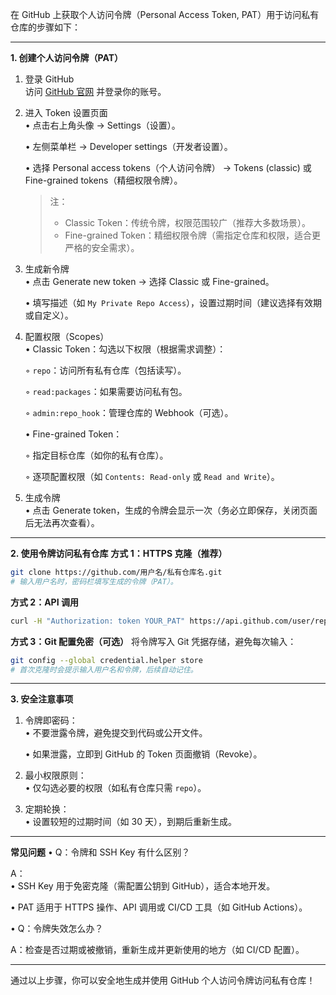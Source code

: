 在 GitHub 上获取个人访问令牌（Personal Access Token, PAT）用于访问私有仓库的步骤如下：

---

**1. 创建个人访问令牌（PAT）**
1. 登录 GitHub  
   访问 [GitHub 官网](https://github.com) 并登录你的账号。

2. 进入 Token 设置页面  
   • 点击右上角头像 → Settings（设置）。  

   • 左侧菜单栏 → Developer settings（开发者设置）。  

   • 选择 Personal access tokens（个人访问令牌） → Tokens (classic) 或 Fine-grained tokens（精细权限令牌）。  


   > 注：  
   > - Classic Token：传统令牌，权限范围较广（推荐大多数场景）。  
   > - Fine-grained Token：精细权限令牌（需指定仓库和权限，适合更严格的安全需求）。

3. 生成新令牌  
   • 点击 Generate new token → 选择 Classic 或 Fine-grained。  

   • 填写描述（如 `My Private Repo Access`），设置过期时间（建议选择有效期或自定义）。  


4. 配置权限（Scopes）  
   • Classic Token：勾选以下权限（根据需求调整）：  

     ◦ `repo`：访问所有私有仓库（包括读写）。  

     ◦ `read:packages`：如果需要访问私有包。  

     ◦ `admin:repo_hook`：管理仓库的 Webhook（可选）。  

   • Fine-grained Token：  

     ◦ 指定目标仓库（如你的私有仓库）。  

     ◦ 逐项配置权限（如 `Contents: Read-only` 或 `Read and Write`）。  


5. 生成令牌  
   • 点击 Generate token，生成的令牌会显示一次（务必立即保存，关闭页面后无法再次查看）。  


---

**2. 使用令牌访问私有仓库**
**方式 1：HTTPS 克隆（推荐）**
```bash
git clone https://github.com/用户名/私有仓库名.git
# 输入用户名时，密码栏填写生成的令牌（PAT）。
```

**方式 2：API 调用**
```bash
curl -H "Authorization: token YOUR_PAT" https://api.github.com/user/repos
```

**方式 3：Git 配置免密（可选）**
将令牌写入 Git 凭据存储，避免每次输入：
```bash
git config --global credential.helper store
# 首次克隆时会提示输入用户名和令牌，后续自动记住。
```

---

**3. 安全注意事项**
1. 令牌即密码：  
   • 不要泄露令牌，避免提交到代码或公开文件。  

   • 如果泄露，立即到 GitHub 的 Token 页面撤销（Revoke）。  


2. 最小权限原则：  
   • 仅勾选必要的权限（如私有仓库只需 `repo`）。  


3. 定期轮换：  
   • 设置较短的过期时间（如 30 天），到期后重新生成。  


---

**常见问题**
• Q：令牌和 SSH Key 有什么区别？  

  A：  
  • SSH Key 用于免密克隆（需配置公钥到 GitHub），适合本地开发。  

  • PAT 适用于 HTTPS 操作、API 调用或 CI/CD 工具（如 GitHub Actions）。  


• Q：令牌失效怎么办？  

  A：检查是否过期或被撤销，重新生成并更新使用的地方（如 CI/CD 配置）。

---

通过以上步骤，你可以安全地生成并使用 GitHub 个人访问令牌访问私有仓库！